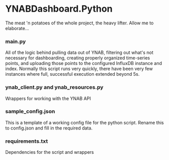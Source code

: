 # YNABDashboard.Python
The meat 'n potatoes of the whole project, the heavy lifter. Allow me to elaborate...

### main.py
All of the logic behind pulling data out of YNAB, filtering out what's not necessary for dashboarding, creating properly organized time-series points, and uploading those points to the configured InfluxDB instance and index.  Normally this script runs very quickly, there have been very few instances where full, successful execution extended beyond 5s.

### ynab_client.py and ynab_resources.py
Wrappers for working with the YNAB API

### sample_config.json
This is a template of a working config file for the python script. Rename this to config.json and fill in the required data.

### requirements.txt
Dependencies for the script and wrappers